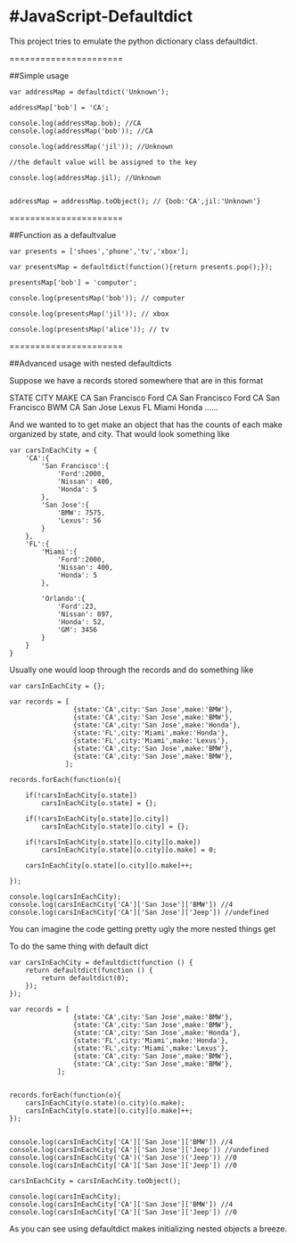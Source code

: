 #JavaScript-Defaultdict
======================

This project tries to emulate the python dictionary class defaultdict.

======================

##Simple usage

	var addressMap = defaultdict('Unknown');

	addressMap['bob'] = 'CA';

	console.log(addressMap.bob); //CA
	console.log(addressMap('bob')); //CA

	console.log(addressMap('jil')); //Unknown

	//the default value will be assigned to the key

	console.log(addressMap.jil); //Unknown    
								 

	addressMap = addressMap.toObject(); // {bob:'CA',jil:'Unknown'}

======================

##Function as a defaultvalue

	var presents = ['shoes','phone','tv','xbox'];

	var presentsMap = defaultdict(function(){return presents.pop();});

	presentsMap['bob'] = 'computer';

	console.log(presentsMap('bob')); // computer

	console.log(presentsMap('jil')); // xbox

	console.log(presentsMap('alice')); // tv


======================


##Advanced usage with nested defaultdicts

Suppose we have a records stored somewhere that are in this format

STATE				CITY						MAKE
CA				San Francisco					Ford
CA				San Francisco					Ford
CA				San Francisco					BWM
CA				San Jose						Lexus
FL				Miami							Honda
......

And we wanted to to get make an object that has the counts of each make
organized by state, and city. That would look something like

	var carsInEachCity = {
		'CA':{
			'San Francisco':{
				'Ford':2000,
				'Nissan': 400,
				'Honda': 5
			},
			'San Jose':{
				'BMW': 7575,
				'Lexus': 56
			}
		},
		'FL':{
			'Miami':{
				'Ford':2000,
				'Nissan': 400,
				'Honda': 5
			},
			
			'Orlando':{
				'Ford':23,
				'Nissan': 897,
				'Honda': 52,
				'GM': 3456
			}   
		}
	}

Usually one would loop through the records and do something like

	var carsInEachCity = {};

	var records = [
					{state:'CA',city:'San Jose',make:'BMW'},
					{state:'CA',city:'San Jose',make:'BMW'},
					{state:'CA',city:'San Jose',make:'Honda'},
					{state:'FL',city:'Miami',make:'Honda'},
					{state:'FL',city:'Miami',make:'Lexus'},
					{state:'CA',city:'San Jose',make:'BMW'},
					{state:'CA',city:'San Jose',make:'BMW'},
				  ];

	records.forEach(function(o){

		if(!carsInEachCity[o.state])
			carsInEachCity[o.state] = {};
		
		if(!carsInEachCity[o.state][o.city])
			carsInEachCity[o.state][o.city] = {};
		
		if(!carsInEachCity[o.state][o.city][o.make])
			carsInEachCity[o.state][o.city][o.make] = 0;
		
		carsInEachCity[o.state][o.city][o.make]++;
		
	});

	console.log(carsInEachCity);
	console.log(carsInEachCity['CA']['San Jose']['BMW']) //4
	console.log(carsInEachCity['CA']['San Jose']['Jeep']) //undefined

You can imagine the code getting pretty ugly the more nested things get


To do the same thing with default dict 

	var carsInEachCity = defaultdict(function () {
		return defaultdict(function () {
			return defaultdict(0);
		});
	});

	var records = [
					{state:'CA',city:'San Jose',make:'BMW'},
					{state:'CA',city:'San Jose',make:'BMW'},
					{state:'CA',city:'San Jose',make:'Honda'},
					{state:'FL',city:'Miami',make:'Honda'},
					{state:'FL',city:'Miami',make:'Lexus'},
					{state:'CA',city:'San Jose',make:'BMW'},
					{state:'CA',city:'San Jose',make:'BMW'},
				];
				

	records.forEach(function(o){
		carsInEachCity(o.state)(o.city)(o.make);
		carsInEachCity[o.state][o.city][o.make]++;	
	});


	console.log(carsInEachCity['CA']['San Jose']['BMW']) //4
	console.log(carsInEachCity['CA']['San Jose']['Jeep']) //undefined
	console.log(carsInEachCity('CA')('San Jose')('Jeep')) //0
	console.log(carsInEachCity['CA']['San Jose']['Jeep']) //0

	carsInEachCity = carsInEachCity.toObject();

	console.log(carsInEachCity);
	console.log(carsInEachCity['CA']['San Jose']['BMW']) //4
	console.log(carsInEachCity['CA']['San Jose']['Jeep']) //0

As you can see using defaultdict makes initializing nested objects a breeze.
